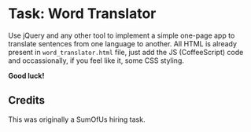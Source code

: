 # Task: Word Translator

Use jQuery and any other tool to implement a simple one-page app to translate
sentences from one language to another. All HTML is already present in
`word_translator.html` file, just add the JS (CoffeeScript) code and occassionally, 
if you feel like it, some CSS styling. 

**Good luck!**

## Credits

This was originally a SumOfUs hiring task. 
